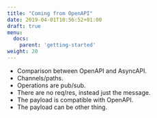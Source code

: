 ```yaml
---
title: "Coming from OpenAPI"
date: 2019-04-01T10:56:52+01:00
draft: true
menu:
  docs:
    parent: 'getting-started'
weight: 20
---
```


* Comparison between OpenAPI and AsyncAPI.
* Channels/paths.
* Operations are pub/sub.
* There are no req/res, instead just the message.
* The payload is compatible with OpenAPI.
* The payload can be other thing.
